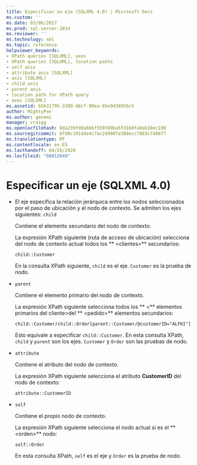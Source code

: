 ```yaml
---
title: Especificar un eje (SQLXML 4,0) | Microsoft Docs
ms.custom: ''
ms.date: 03/06/2017
ms.prod: sql-server-2014
ms.reviewer: ''
ms.technology: xml
ms.topic: reference
helpviewer_keywords:
- XPath queries [SQLXML], axes
- XPath queries [SQLXML], location paths
- self axis
- attribute axis [SQLXML]
- axis [SQLXML]
- child axis
- parent axis
- location path for XPath query
- axes [SQLXML]
ms.assetid: 65631795-3389-40cf-90ea-85e9438956c5
author: MightyPen
ms.author: genemi
manager: craigg
ms.openlocfilehash: 8da239fd8a6bbf559f89ba5fd1b0fa0ab10ec190
ms.sourcegitcommit: 6fd8c1914de4c7ac24900fe388ecc7883c740077
ms.translationtype: MT
ms.contentlocale: es-ES
ms.lasthandoff: 04/26/2020
ms.locfileid: "66012649"
---
```

# <a name="specifying-an-axis-sqlxml-40"></a>Especificar un eje (SQLXML 4.0)
    
-   El eje especifica la relación jerárquica entre los nodos seleccionados por el paso de ubicación y el nodo de contexto. Se admiten los ejes siguientes: `child`  
  
     Contiene el elemento secundario del nodo de contexto.  
  
     La expresión XPath siguiente (ruta de acceso de ubicación) selecciona del nodo de contexto actual todos los ** \<clientes>** secundarios:  
  
    ```  
    child::Customer  
    ```  
  
     En la consulta XPath siguiente, `child` es el eje. `Customer` es la prueba de nodo.  
  
-   `parent`  
  
     Contiene el elemento primario del nodo de contexto.  
  
     La expresión XPath siguiente selecciona todos los ** \<** elementos primarios del cliente>del ** \<pedido>** elementos secundarios:  
  
    ```  
    child::Customer/child::Order[parent::Customer/@customerID="ALFKI"]  
    ```  
  
     Esto equivale a especificar `child::Customer`. En esta consulta XPath, `child` y `parent` son los ejes. `Customer` y `Order` son las pruebas de nodo.  
  
-   `attribute`  
  
     Contiene el atributo del nodo de contexto.  
  
     La expresión XPath siguiente selecciona el atributo **CustomerID** del nodo de contexto:  
  
    ```  
    attribute::CustomerID  
    ```  
  
-   `self`  
  
     Contiene el propio nodo de contexto.  
  
     La expresión XPath siguiente selecciona el nodo actual si es el ** \<orden>** nodo:  
  
    ```  
    self::Order  
    ```  
  
     En esta consulta XPath, `self` es el eje y `Order` es la prueba de nodo.  
  
  
